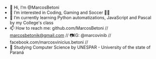 - 👋 Hi, I’m @MarcosBetoni 
- 👀 I’m interested in Coding, Gaming and Soccer 🐷💚
- 🌱 I’m currently learning Python automatizations, JavaScript and Pascal by my College's class
- 📫 How to reach me: github.com/MarcosBetoni // marcosbetonik@gmail.com // 📷IG: @marcovinib // facebook.com/marcosvinicius.betoni //
- 🏫 Studying Computer Science by UNESPAR - University of the state of Paraná
<!---
MarcosBetoni/MarcosBetoni is a ✨ special ✨ repository because its `README.md` (this file) appears on your GitHub profile.
You can click the Preview link to take a look at your changes.
--->
